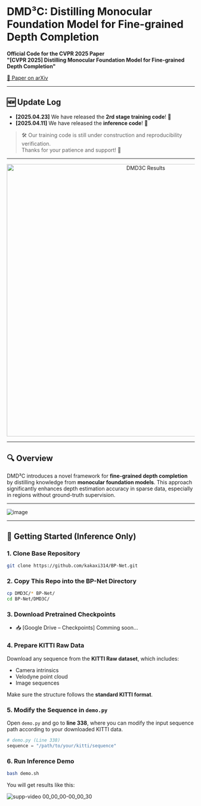 # DMD³C: Distilling Monocular Foundation Model for Fine-grained Depth Completion  
**Official Code for the CVPR 2025 Paper**  
**"[CVPR 2025] Distilling Monocular Foundation Model for Fine-grained Depth Completion"**  

[📄 Paper on arXiv](https://arxiv.org/abs/2503.16970)

---

## 🆕 Update Log

- **[2025.04.23]** We have released the **2rd stage training code**! 🎉  
- **[2025.04.11]** We have released the **inference code**! 🎉  
> 🛠️ Our training code is still under construction and reproducibility verification.  
> Thanks for your patience and support! 🙏

---

<div align="center">
  <img width="729" alt="DMD3C Results" src="https://github.com/user-attachments/assets/da4a34ea-0390-418c-8111-22b2096110eb" />
</div>

---

## 🔍 Overview

DMD³C introduces a novel framework for **fine-grained depth completion** by distilling knowledge from **monocular foundation models**. This approach significantly enhances depth estimation accuracy in sparse data, especially in regions without ground-truth supervision.

---
![image](https://github.com/user-attachments/assets/f24eef8e-5dc2-483a-bb70-67671ff5e4e9)


---



## 🚀 Getting Started (Inference Only)

### 1. Clone Base Repository

```bash
git clone https://github.com/kakaxi314/BP-Net.git
```

### 2. Copy This Repo into the BP-Net Directory

```bash
cp DMD3C/* BP-Net/
cd BP-Net/DMD3C/
```

### 3. Download Pretrained Checkpoints

- 📥 [Google Drive – Checkpoints] Comming soon... 

### 4. Prepare KITTI Raw Data

Download any sequence from the **KITTI Raw dataset**, which includes:

- Camera intrinsics  
- Velodyne point cloud  
- Image sequences  

Make sure the structure follows the **standard KITTI format**.

### 5. Modify the Sequence in `demo.py`

Open `demo.py` and go to **line 338**, where you can modify the input sequence path according to your downloaded KITTI data.

```python
# demo.py (Line 338)
sequence = "/path/to/your/kitti/sequence"
```

### 6. Run Inference Demo

```bash
bash demo.sh
```

You will get results like this:

![supp-video 00_00_00-00_00_30](https://github.com/user-attachments/assets/a1412bca-c368-4d19-a081-79eeabaa2901)

